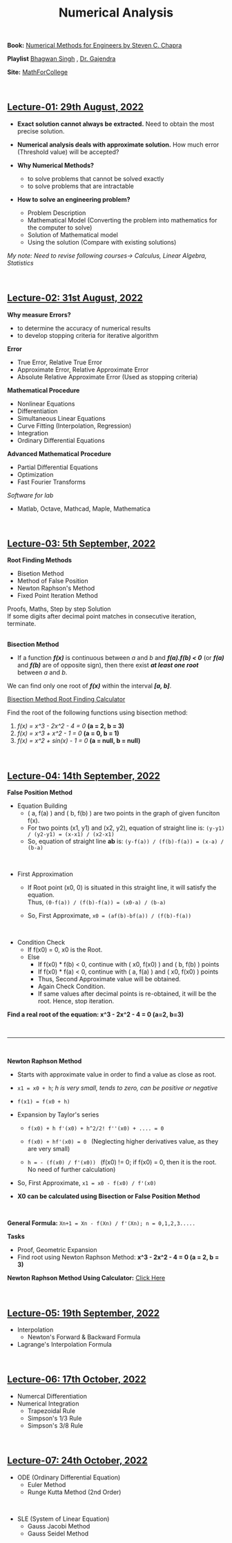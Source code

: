 <h1 align="center">Numerical Analysis</h1>

<br>

**Book:** [Numerical Methods for Engineers by Steven C. Chapra](Books/Numerical_Methods_for_Engineers_6E.pdf)

**Playlist** [Bhagwan Singh](https://www.youtube.com/playlist?list=PLdM-WZokR4tZb3xr9l1hBdzd-7m5mgHh_)
, [Dr. Gajendra](https://www.youtube.com/playlist?list=PLU6SqdYcYsfLrTna7UuaVfGZYkNo0cpVC)

**Site:** [MathForCollege](https://nm.mathforcollege.com)

<br><h2><u>Lecture-01: 29th August, 2022</u></h2>

- **Exact solution cannot always be extracted.** Need to obtain the most precise solution.
- **Numerical analysis deals with approximate solution.** How much error (Threshold value) will be accepted?

- **Why Numerical Methods?**
    - to solve problems that cannot be solved exactly
    - to solve problems that are intractable

- **How to solve an engineering problem?**
    - Problem Description
    - Mathematical Model (Converting the problem into mathematics for the computer to solve)
    - Solution of Mathematical model
    - Using the solution (Compare with existing solutions)

*My note: Need to revise following courses-> Calculus, Linear Algebra, Statistics*

<br><h2><u>Lecture-02: 31st August, 2022</u></h2>

**Why measure Errors?**
- to determine the accuracy of numerical results
- to develop stopping criteria for iterative algorithm

**Error**
- True Error, Relative True Error
- Approximate Error, Relative Approximate Error
- Absolute Relative Approximate Error (Used as stopping criteria)

**Mathematical Procedure**
- Nonlinear Equations
- Differentiation
- Simultaneous Linear Equations
- Curve Fitting (Interpolation, Regression)
- Integration
- Ordinary Differential Equations

**Advanced Mathematical Procedure**

- Partial Differential Equations
- Optimization
- Fast Fourier Transforms

*Software for lab*
- Matlab, Octave, Mathcad, Maple, Mathematica

<br><h2><u>Lecture-03: 5th September, 2022</u></h2>

<b>Root Finding Methods</b>
- Bisetion Method
- Method of False Position
- Newton Raphson's Method
- Fixed Point Iteration Method

Proofs, Maths, Step by step Solution<br>
If some digits after decimal point matches in consecutive iteration, terminate.

<br><b>Bisection Method</b>
- If a function ***f(x)*** is continuous between *a* and *b* and ***f(a).f(b) < 0*** (or ***f(a)*** and ***f(b)*** are of opposite sign), then there exist ***at least one root*** between *a* and *b*.

We can find only one root of ***f(x)*** within the interval ***[a, b]***.

[Bisection Method Root Finding Calculator](https://atozmath.com/CONM/Bisection.aspx)

Find the root of the following functions using bisection method:

1. *f(x) = x^3 - 2x^2 - 4 = 0* **(a = 2, b = 3)**
2. *f(x) = x^3 + x^2 - 1 = 0* **(a = 0, b = 1)**
3. *f(x) = x^2 + sin(x) - 1 = 0* **(a = null, b = null)**

<br><h2><u>Lecture-04: 14th September, 2022</u></h2>

**False Position Method**

- Equation Building
    - ( a, f(a) ) and ( b, f(b) ) are two points in the graph of given funciton f(x).
    - For two points (x1, y1) and (x2, y2), equation of straight line is: `(y-y1) / (y2-y1) = (x-x1) / (x2-x1)`
    - So, equation of straight line **ab** is: `(y-f(a)) / (f(b)-f(a)) = (x-a) / (b-a)`

<br>

- First Approximation
    - If Root point (x0, 0) is situated in this straight line, it will satisfy the equation.<br>Thus, `(0-f(a)) / (f(b)-f(a)) = (x0-a) / (b-a)`

    - So, First Approximate, `x0 = (af(b)-bf(a)) / (f(b)-f(a))`

<br>

- Condition Check
    - If f(x0) = 0, x0 is the Root.
    - Else 
        - If f(x0) * f(b) < 0, continue with ( x0, f(x0) ) and ( b, f(b) ) points
        - If f(x0) * f(a) < 0, continue with ( a, f(a) ) and ( x0, f(x0) ) points
        - Thus, Second Approximate value will be obtained.
        - Again Check Condition.
        - If same values after decimal points is re-obtained, it will be the root. Hence, stop iteration. 

<b>Find a real root of the equation: x^3 - 2x^2 - 4 = 0 (a=2, b=3)</b>

<br><hr><br>

**Newton Raphson Method**

- Starts with approximate value in order to find a value as close as root.

- `x1 = x0 + h`; *h is very small, tends to zero, can be positive or negative*
- `f(x1) = f(x0 + h)`
- Expansion by Taylor's series
    - `f(x0) + h f'(x0) + h^2/2! f''(x0) + .... = 0`

    - `f(x0) + hf'(x0) = 0 ` (Neglecting higher derivatives value, as they are very small)
    - `h = - (f(x0) / f'(x0)) ` (f(x0) != 0; if f(x0) = 0, then it is the root. No need of further calculation)

- So, First Approximate, `x1 = x0 - f(x0) / f'(x0)`
- **X0 can be calculated using Bisection or False Position Method**

<br>

**General Formula:** `Xn+1 = Xn - f(Xn) / f'(Xn); n = 0,1,2,3.....`

**Tasks**
- Proof, Geometric Expansion
- Find root using Newton Raphson Method: <b>x^3 - 2x^2 - 4 = 0 (a = 2, b = 3)</b>

**Newton Raphson Method Using Calculator:** 
[Click Here](https://www.youtube.com/watch?v=OfrHdlCgmjw)

<br><h2><u>Lecture-05: 19th September, 2022</u></h2>

- Interpolation
    - Newton's Forward & Backward Formula
- Lagrange's Interpolation Formula

<br><h2><u>Lecture-06: 17th October, 2022</u></h2>

- Numercal Differentiation
- Numerical Integration
    - Trapezoidal Rule
    - Simpson's 1/3 Rule
    - Simpson's 3/8 Rule


<br><h2><u>Lecture-07: 24th October, 2022</u></h2>

- ODE (Ordinary Differential Equation)
    - Euler Method
    - Runge Kutta Method (2nd Order)

<br>

- SLE (System of Linear Equation)
    - Gauss Jacobi Method
    - Gauss Seidel Method